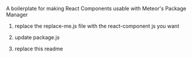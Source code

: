 A boilerplate for making React Components usable with Meteor's Package Manager

1) replace the replace-me.js file with the react-component js you want

2) update package.js

3) replace this readme